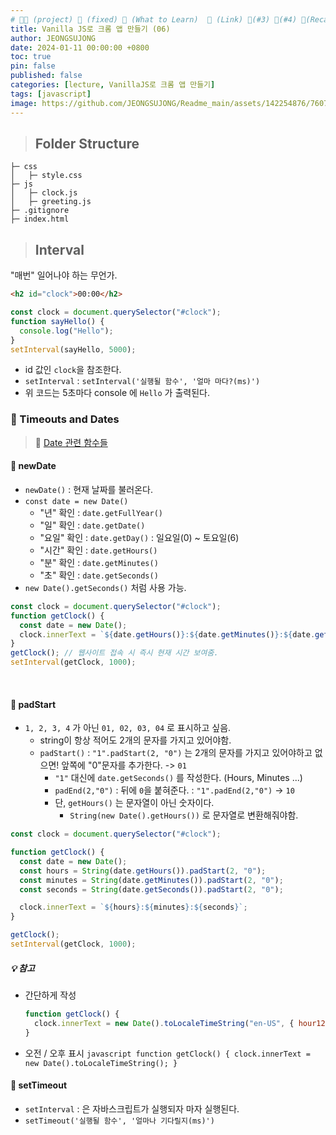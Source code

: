 ```yaml
---
# 👨‍💻 (project) 📌 (fixed) 📖 (What to Learn)  🌱 (Link) 🧷(#3) 📌(#4) 👀(Recap)
title: Vanilla JS로 크롬 앱 만들기 (06)
author: JEONGSUJONG
date: 2024-01-11 00:00:00 +0800
toc: true
pin: false
published: false
categories: [lecture, VanillaJS로 크롬 앱 만들기]
tags: [javascript]
image: https://github.com/JEONGSUJONG/Readme_main/assets/142254876/7607d850-fd45-47a2-9bc2-7c2983db77f1
---
```


> ## Folder Structure

```
├─ css
│   ├─ style.css
├─ js
│   ├─ clock.js
│   ├─ greeting.js
├─ .gitignore
├─ index.html
```

> ## Interval

"매번" 일어나야 하는 무언가.

```html
<h2 id="clock">00:00</h2>
```

```javascript
const clock = document.querySelector("#clock");
function sayHello() {
  console.log("Hello");
}
setInterval(sayHello, 5000);
```

- id 값인 `clock`을 참조한다.
- `setInterval` : `setInterval('실행될 함수', '얼마 마다?(ms)')`
- 위 코드는 5초마다 console 에 `Hello` 가 출력된다.

### 🧷 Timeouts and Dates

> 🌱 [Date 관련 함수들](https://developer.mozilla.org/ko/docs/Web/javascript/Reference/Global_Objects/Date)

#### 📌 newDate

- `newDate()` : 현재 날짜를 불러온다.
- `const date = new Date()`
  - "년" 확인 : `date.getFullYear()`
  - "일" 확인 : `date.getDate()`
  - "요일" 확인 : `date.getDay()` : 일요일(0) ~ 토요일(6)
  - "시간" 확인 : `date.getHours()`
  - "분" 확인 : `date.getMinutes()`
  - "초" 확인 : `date.getSeconds()`
- `new Date().getSeconds()` 처럼 사용 가능.

```javascript
const clock = document.querySelector("#clock");
function getClock() {
  const date = new Date();
  clock.innerText = `${date.getHours()}:${date.getMinutes()}:${date.getSeconds()}`; // 백틱
}
getClock(); // 웹사이트 접속 시 즉시 현재 시간 보여줌.
setInterval(getClock, 1000);
```

<br>

#### 📌 padStart

- `1, 2, 3, 4` 가 아닌 `01, 02, 03, 04` 로 표시하고 싶음.
  - string이 항상 적어도 2개의 문자를 가지고 있어야함.
  - `padStart()` : `"1".padStart(2, "0")` 는 2개의 문자를 가지고 있어야하고 없으면! 앞쪽에 "0"문자를 추가한다. -> `01`
    - `"1"` 대신에 `date.getSeconds()` 를 작성한다. (Hours, Minutes ...)
    - `padEnd(2,"0")` : 뒤에 `0`을 붙혀준다. : `"1".padEnd(2,"0")` -> `10`
    - 단, `getHours()` 는 문자열이 아닌 숫자이다.
      - `String(new Date().getHours())` 로 문자열로 변환해줘야함.

```javascript
const clock = document.querySelector("#clock");

function getClock() {
  const date = new Date();
  const hours = String(date.getHours()).padStart(2, "0");
  const minutes = String(date.getMinutes()).padStart(2, "0");
  const seconds = String(date.getSeconds()).padStart(2, "0");

  clock.innerText = `${hours}:${minutes}:${seconds}`;
}

getClock();
setInterval(getClock, 1000);
```

##### 💡 참고

- 간단하게 작성
  ```javascript
  function getClock() {
    clock.innerText = new Date().toLocaleTimeString("en-US", { hour12: false });
  }
  ```
- 오전 / 오후 표시
  `javascript
    function getClock() {
        clock.innerText = new Date().toLocaleTimeString();
    }
    `
  <br>

#### 📌 setTimeout

- `setInterval` : 은 자바스크립트가 실행되자 마자 실행된다.
- `setTimeout('실행될 함수', '얼마나 기다릴지(ms)')`
